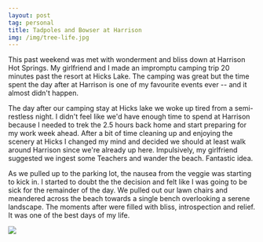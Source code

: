 ```yaml
---
layout: post
tag: personal
title: Tadpoles and Bowser at Harrison
img: /img/tree-life.jpg
---
```


This past weekend was met with wonderment and bliss down at Harrison Hot Springs.  My girlfriend and I made an impromptu camping trip 20 minutes past the resort at Hicks Lake.  The camping was great but the time spent the day after at Harrison is one of my favourite events ever -- and it almost didn't happen.

The day after our camping stay at Hicks lake we woke up tired from a semi-restless night.  I didn't feel like we'd have enough time to spend at Harrison because I needed to trek the 2.5 hours back home and start preparing for my work week ahead.  After a bit of time cleaning up and enjoying the scenery at Hicks I changed my mind and decided we should at least walk around Harrison since we're already up here.  Impulsively, my girlfriend suggested we ingest some Teachers and wander the beach.  Fantastic idea.

As we pulled up to the parking lot, the nausea from the veggie was starting to kick in.  I started to doubt the the decision and felt like I was going to be sick for the remainder of the day.  We pulled out our lawn chairs and meandered across the beach towards a single bench overlooking a serene landscape.  The moments after were filled with bliss, introspection and relief.  It was one of the best days of my life.

<img src="{{ page.image }}" />